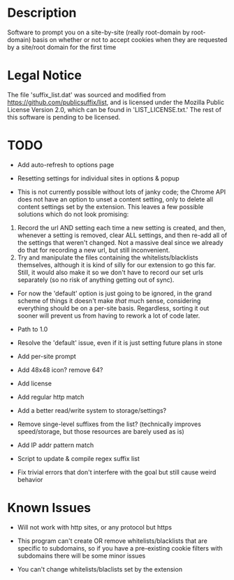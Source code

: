 # Description

Software to prompt you on a site-by-site (really root-domain by root-domain)
basis on whether or not to accept cookies when they are requested by a
site/root domain for the first time

# Legal Notice

The file 'suffix_list.dat' was sourced and modified from
https://github.com/publicsuffix/list, and is licensed under the Mozilla Public
License Version 2.0, which can be found in 'LIST_LICENSE.txt.' The rest of this
software is pending to be licensed.

# TODO

- Add auto-refresh to options page

- Resetting settings for individual sites in options & popup
 - This is not currently possible without lots of janky code; the Chrome API
   does not have an option to unset a content setting, only to delete all
   content settings set by the extension. This leaves a few possible solutions
   which do not look promising:
  1. Record the url AND setting each time a new setting is created, and then,
     whenever a setting is removed, clear ALL settings, and then re-add all of the
     settings that weren't changed. Not a massive deal since we already do that
     for recording a new url, but still inconvenient.
  2. Try and manipulate the files containing the whitelists/blacklists
     themselves, although it is kind of silly for our extension to go this far.
     Still, it would also make it so we don't have to record our set urls
     separately (so no risk of anything getting out of sync).
 - For now the 'default' option is just going to be ignored, in the grand
   scheme of things it doesn't make *that* much sense, considering everything
   should be on a per-site basis. Regardless, sorting it out sooner will
   prevent us from having to rework a lot of code later.

- Path to 1.0
 - Resolve the 'default' issue, even if it is just setting future plans in stone
 - Add per-site prompt

- Add 48x48 icon? remove 64?

- Add license

- Add regular http match

- Add a better read/write system to storage/settings?

- Remove singe-level suffixes from the list? (technically improves
  speed/storage, but those resources are barely used as is)
 - Add IP addr pattern match

- Script to update & compile regex suffix list

- Fix trivial errors that don't interfere with the goal but still cause weird
  behavior

# Known Issues

- Will not work with http sites, or any protocol but https

- This program can't create OR remove whitelists/blacklists that are specific
  to subdomains, so if you have a pre-existing cookie filters with subdomains
  there will be some minor issues

- You can't change whitelists/blaclists set by the extension
